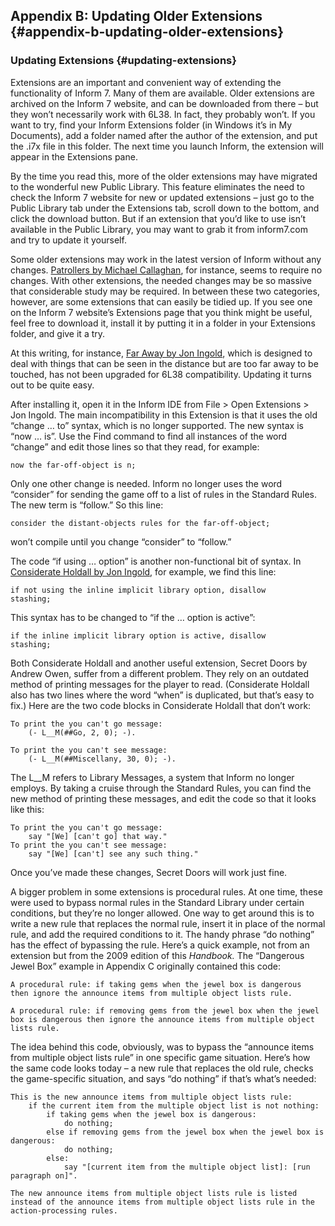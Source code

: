 ## Appendix B: Updating Older Extensions   {#appendix-b-updating-older-extensions}

### Updating Extensions   {#updating-extensions}

Extensions are an important and convenient way of extending the
functionality of Inform 7. Many of them are available. Older extensions
are archived on the Inform 7 website, and can be downloaded from there –
but they won’t necessarily work with 6L38. In fact, they probably won’t.
If you want to try, find your Inform Extensions folder (in Windows it’s
in My Documents), add a folder named after the author of the extension,
and put the .i7x file in this folder. The next time you launch Inform,
the extension will appear in the Extensions pane.

By the time you read this, more of the older extensions may have
migrated to the wonderful new Public Library. This feature eliminates
the need to check the Inform 7 website for new or updated extensions –
just go to the Public Library tab under the Extensions tab, scroll down
to the bottom, and click the download button. But if an extension that
you’d like to use isn’t available in the Public Library, you may want to
grab it from inform7.com and try to update it yourself.

Some older extensions may work in the latest version of Inform without
any changes. [Patrollers by Michael Callaghan][1], for instance, seems
to require no changes. With other extensions, the needed changes may be
so massive that considerable study may be required. In between these two
categories, however, are some extensions that can easily be tidied up.
If you see one on the Inform 7 website’s Extensions page that you think
might be useful, feel free to download it, install it by putting it in a
folder in your Extensions folder, and give it a try.

At this writing, for instance, [Far Away by Jon Ingold][2], which is
designed to deal with things that can be seen in the distance but are
too far away to be touched, has not been upgraded for 6L38
compatibility. Updating it turns out to be quite easy.

After installing it, open it in the Inform IDE from File > Open
Extensions > Jon Ingold. The main incompatibility in this Extension is
that it uses the old “change … to” syntax, which is no longer supported.
The new syntax is “now … is”. Use the Find command to find all instances
of the word “change” and edit those lines so that they read, for
example:

```
now the far-off-object is n;
```

Only one other change is needed. Inform no longer uses the word
“consider” for sending the game off to a list of rules in the Standard
Rules. The new term is “follow.” So this line:

```
consider the distant-objects rules for the far-off-object;
```

won’t compile until you change “consider” to “follow.”

The code “if using … option” is another non-functional bit of syntax. In
[Considerate Holdall by Jon Ingold][3], for example, we find this line:

```
if not using the inline implicit library option, disallow
stashing;
```

This syntax has to be changed to “if the … option is active”:

```
if the inline implicit library option is active, disallow
stashing;
```

Both Considerate Holdall and another useful extension, Secret Doors by
Andrew Owen, suffer from a different problem. They rely on an outdated
method of printing messages for the player to read. (Considerate Holdall
also has two lines where the word “when” is duplicated, but that’s easy
to fix.) Here are the two code blocks in Considerate Holdall that don’t
work:

```
To print the you can't go message:
    (- L__M(##Go, 2, 0); -).

To print the you can't see message:
    (- L__M(##Miscellany, 30, 0); -).
```

The L\_\_M refers to Library Messages, a system that Inform no longer
employs. By taking a cruise through the Standard Rules, you can find the
new method of printing these messages, and edit the code so that it
looks like this:

```
To print the you can't go message:
	say "[We] [can't go] that way."
To print the you can't see message:
	say "[We] [can't] see any such thing."
```

Once you’ve made these changes, Secret Doors will work just fine.

A bigger problem in some extensions is procedural rules. At one time,
these were used to bypass normal rules in the Standard Library under
certain conditions, but they’re no longer allowed. One way to get around
this is to write a new rule that replaces the normal rule, insert it in
place of the normal rule, and add the required conditions to it. The
handy phrase “do nothing” has the effect of bypassing the rule. Here’s a
quick example, not from an extension but from the 2009 edition of this
*Handbook.* The “Dangerous Jewel Box” example in Appendix C originally
contained this code:

```
A procedural rule: if taking gems when the jewel box is dangerous
then ignore the announce items from multiple object lists rule.

A procedural rule: if removing gems from the jewel box when the jewel
box is dangerous then ignore the announce items from multiple object
lists rule.
```

The idea behind this code, obviously, was to bypass the “announce items
from multiple object lists rule” in one specific game situation. Here’s
how the same code looks today – a new rule that replaces the old rule,
checks the game-specific situation, and says “do nothing” if that’s
what’s needed:

```
This is the new announce items from multiple object lists rule:
	if the current item from the multiple object list is not nothing:
		if taking gems when the jewel box is dangerous:
			do nothing;
		else if removing gems from the jewel box when the jewel box is dangerous:
			do nothing;
		else:
			say "[current item from the multiple object list]: [run paragraph on]".

The new announce items from multiple object lists rule is listed instead of the announce items from multiple object lists rule in the action-processing rules.
```



[1]: https://github.com/i7/archive/blob/master/Michael%20Callaghan/Patrollers.i7x
[2]: https://github.com/i7/extensions/blob/10.1/Jon%20Ingold/Far%20Away-v5.i7x
[3]: https://github.com/i7/archive/blob/master/Jon%20Ingold/Considerate%20Holdall.i7x
